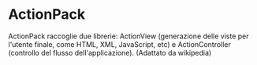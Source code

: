 # ActionPack

ActionPack raccoglie due librerie: ActionView (generazione delle viste per l'utente finale, come HTML, XML, JavaScript, etc) e ActionController (controllo del flusso dell'applicazione).
(Adattato da wikipedia)